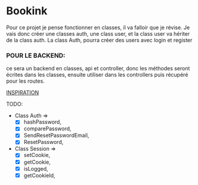 # Bookink

Pour ce projet je pense fonctionner en classes, il va falloir que je révise.
Je vais donc créer une classes auth, une class user, et la class user va hériter de la class auth.
La class Auth, pourra créer des users avec login et register

### POUR LE BACKEND:

ce sera un backend en classes, api et controller, donc les méthodes seront écrites dans les classes, ensuite utiliser dans les controllers puis récupéré pour les routes.

[INSPIRATION](https://github.com/hastackdev/nuxt3-blog)

TODO:

- Class Auth =>
  - [x] hashPassword,
  - [x] comparePassword,
  - [x] SendResetPasswordEmail,
  - [x] ResetPassword,
- Class Session =>
  - [x] setCookie,
  - [x] getCookie,
  - [x] isLogged,
  - [x] getCookieId,
